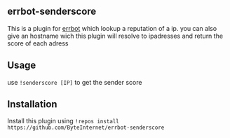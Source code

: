 errbot-senderscore
----------

This is a plugin for [errbot](http://errbot.io/) which lookup a reputation of a ip.
you can also give an hostname wich this plugin will resolve to ipadresses and return the score of each adress

Usage
-----
use `!senderscore [IP]` to get the sender score

Installation
------------

Install this plugin using `!repos install https://github.com/ByteInternet/errbot-senderscore`
